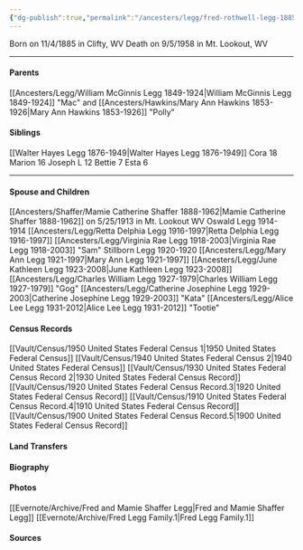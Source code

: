 ```yaml
---
{"dg-publish":true,"permalink":"/ancesters/legg/fred-rothwell-legg-1885-1958/","tags":["Fred-Legg"]}
---
```


Born on  11/4/1885 in Clifty, WV
Death on 9/5/1958 in Mt. Lookout, WV

---
#### Parents

[[Ancesters/Legg/William McGinnis Legg 1849-1924\|William McGinnis Legg 1849-1924]] "Mac" and [[Ancesters/Hawkins/Mary Ann Hawkins 1853-1926\|Mary Ann Hawkins 1853-1926]] "Polly"
#### Siblings
[[Walter Hayes Legg 1876-1949\|Walter Hayes Legg 1876-1949]]
Cora 18
Marion 16
Joseph L 12
Bettie 7
Esta 6

---
#### Spouse and Children
[[Ancesters/Shaffer/Mamie Catherine Shaffer 1888-1962\|Mamie Catherine Shaffer 1888-1962]] on 5/25/1913 in Mt. Lookout WV
Oswald Legg 1914-1914
[[Ancesters/Legg/Retta Delphia Legg 1916-1997\|Retta Delphia Legg 1916-1997]]
[[Ancesters/Legg/Virginia Rae Legg 1918-2003\|Virginia Rae Legg 1918-2003]] "Sam"
Stillborn Legg 1920-1920
[[Ancesters/Legg/Mary Ann Legg 1921-1997\|Mary Ann Legg 1921-1997]]
[[Ancesters/Legg/June Kathleen Legg 1923-2008\|June Kathleen Legg 1923-2008]]
[[Ancesters/Legg/Charles William Legg 1927-1979\|Charles William Legg 1927-1979]] "Gog"
[[Ancesters/Legg/Catherine Josephine Legg 1929-2003\|Catherine Josephine Legg 1929-2003]] "Kata"
[[Ancesters/Legg/Alice Lee Legg 1931-2012\|Alice Lee Legg 1931-2012]] "Tootie"
#### Census Records
[[Vault/Census/1950 United States Federal Census 1\|1950 United States Federal Census]]
[[Vault/Census/1940 United States Federal Census 2\|1940 United States Federal Census]]
[[Vault/Census/1930 United States Federal Census Record 2\|1930 United States Federal Census Record]]
[[Vault/Census/1920 United States Federal Census Record.3\|1920 United States Federal Census Record]]
[[Vault/Census/1910 United States Federal Census Record.4\|1910 United States Federal Census Record]]
[[Vault/Census/1900 United States Federal Census Record.5\|1900 United States Federal Census Record]]
#### Land Transfers

#### Biography

#### Photos
[[Evernote/Archive/Fred and Mamie Shaffer Legg\|Fred and Mamie Shaffer Legg]]
[[Evernote/Archive/Fred Legg Family.1\|Fred Legg Family.1]]
#### Sources

